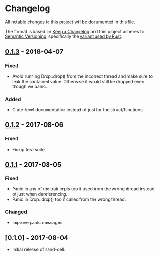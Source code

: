 # Changelog
All notable changes to this project will be documented in this file.

The format is based on [Keep a Changelog](http://keepachangelog.com/en/1.0.0/)
and this project adheres to [Semantic Versioning](http://semver.org/spec/v2.0.0.html),
specifically the [variant used by Rust](http://doc.crates.io/manifest.html#the-version-field).

## [0.1.3] - 2018-04-07
### Fixed
- Avoid running Drop::drop() from the incorrect thread and make sure to leak
  the contained value. Otherwise it would still be dropped even though we
  panic.

### Added
- Crate-level documentation instead of just for the struct/functions

## [0.1.2] - 2017-08-06
### Fixed
- Fix up test-suite

## [0.1.1] - 2017-08-05
### Fixed
- Panic in any of the trait impls too if used from the wrong thread instead
  of just when dereferencing.
- Panic in Drop::drop() too if called from the wrong thread.

### Changed
- Improve panic messages

## [0.1.0] - 2017-08-04

- Initial release of send-cell.

[Unreleased]: https://github.com/sdroege/send-cell/compare/0.1.3...HEAD
[0.1.3]: https://github.com/sdroege/send-cell/compare/0.1.2...0.1.3
[0.1.2]: https://github.com/sdroege/send-cell/compare/0.1.1...0.1.2
[0.1.1]: https://github.com/sdroege/send-cell/compare/0.1.0...0.1.1
